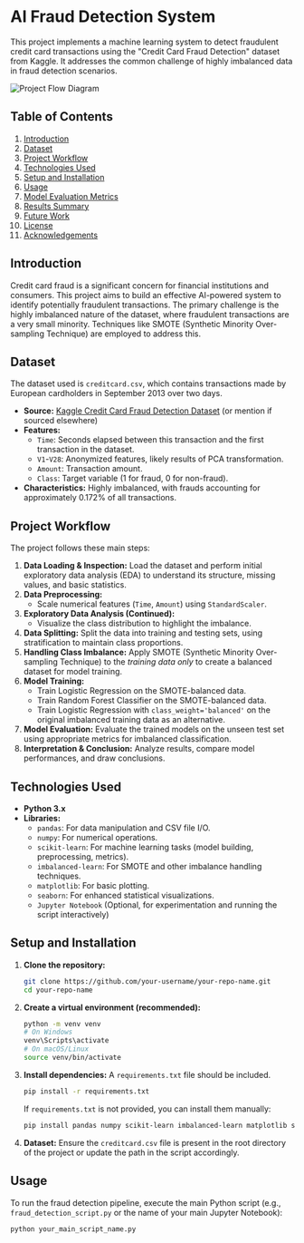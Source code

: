 # AI Fraud Detection System

This project implements a machine learning system to detect fraudulent credit card transactions using the "Credit Card Fraud Detection" dataset from Kaggle. It addresses the common challenge of highly imbalanced data in fraud detection scenarios.

![Project Flow Diagram]([path/to/your/flow_diagram.jpg](https://www.mermaidchart.com/raw/ab3dd87c-4399-4e3b-a4c8-47685882fd78?theme=light&version=v0.1&format=svg))


## Table of Contents
1.  [Introduction](#introduction)
2.  [Dataset](#dataset)
3.  [Project Workflow](#project-workflow)
4.  [Technologies Used](#technologies-used)
5.  [Setup and Installation](#setup-and-installation)
6.  [Usage](#usage)
7.  [Model Evaluation Metrics](#model-evaluation-metrics)
8.  [Results Summary](#results-summary)
9.  [Future Work](#future-work)
10. [License](#license)
11. [Acknowledgements](#acknowledgements)

## Introduction
Credit card fraud is a significant concern for financial institutions and consumers. This project aims to build an effective AI-powered system to identify potentially fraudulent transactions. The primary challenge is the highly imbalanced nature of the dataset, where fraudulent transactions are a very small minority. Techniques like SMOTE (Synthetic Minority Over-sampling Technique) are employed to address this.

## Dataset
The dataset used is `creditcard.csv`, which contains transactions made by European cardholders in September 2013 over two days.

*   **Source:** [Kaggle Credit Card Fraud Detection Dataset](https://www.kaggle.com/datasets/mlg-ulb/creditcardfraud) (or mention if sourced elsewhere)
*   **Features:**
    *   `Time`: Seconds elapsed between this transaction and the first transaction in the dataset.
    *   `V1`-`V28`: Anonymized features, likely results of PCA transformation.
    *   `Amount`: Transaction amount.
    *   `Class`: Target variable (1 for fraud, 0 for non-fraud).
*   **Characteristics:** Highly imbalanced, with frauds accounting for approximately 0.172% of all transactions.

## Project Workflow
The project follows these main steps:
1.  **Data Loading & Inspection:** Load the dataset and perform initial exploratory data analysis (EDA) to understand its structure, missing values, and basic statistics.
2.  **Data Preprocessing:**
    *   Scale numerical features (`Time`, `Amount`) using `StandardScaler`.
3.  **Exploratory Data Analysis (Continued):**
    *   Visualize the class distribution to highlight the imbalance.
4.  **Data Splitting:** Split the data into training and testing sets, using stratification to maintain class proportions.
5.  **Handling Class Imbalance:** Apply SMOTE (Synthetic Minority Over-sampling Technique) to the *training data only* to create a balanced dataset for model training.
6.  **Model Training:**
    *   Train Logistic Regression on the SMOTE-balanced data.
    *   Train Random Forest Classifier on the SMOTE-balanced data.
    *   Train Logistic Regression with `class_weight='balanced'` on the original imbalanced training data as an alternative.
7.  **Model Evaluation:** Evaluate the trained models on the unseen test set using appropriate metrics for imbalanced classification.
8.  **Interpretation & Conclusion:** Analyze results, compare model performances, and draw conclusions.

## Technologies Used
*   **Python 3.x**
*   **Libraries:**
    *   `pandas`: For data manipulation and CSV file I/O.
    *   `numpy`: For numerical operations.
    *   `scikit-learn`: For machine learning tasks (model building, preprocessing, metrics).
    *   `imbalanced-learn`: For SMOTE and other imbalance handling techniques.
    *   `matplotlib`: For basic plotting.
    *   `seaborn`: For enhanced statistical visualizations.
    *   `Jupyter Notebook` (Optional, for experimentation and running the script interactively)

## Setup and Installation

1.  **Clone the repository:**
    ```bash
    git clone https://github.com/your-username/your-repo-name.git
    cd your-repo-name
    ```

2.  **Create a virtual environment (recommended):**
    ```bash
    python -m venv venv
    # On Windows
    venv\Scripts\activate
    # On macOS/Linux
    source venv/bin/activate
    ```

3.  **Install dependencies:**
    A `requirements.txt` file should be included.
    ```bash
    pip install -r requirements.txt
    ```
    If `requirements.txt` is not provided, you can install them manually:
    ```bash
    pip install pandas numpy scikit-learn imbalanced-learn matplotlib seaborn jupyterlab
    ```

4.  **Dataset:**
    Ensure the `creditcard.csv` file is present in the root directory of the project or update the path in the script accordingly.

## Usage
To run the fraud detection pipeline, execute the main Python script (e.g., `fraud_detection_script.py` or the name of your main Jupyter Notebook):

```bash
python your_main_script_name.py
